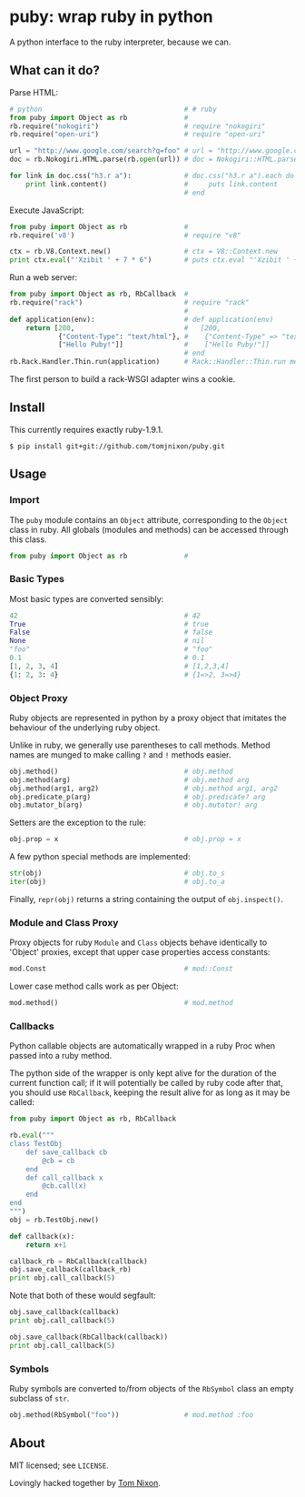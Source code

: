 puby: wrap ruby in python
=========================

A python interface to the ruby interpreter, because we can.

What can it do?
---------------

Parse HTML:
```python
# python                                   # # ruby
from puby import Object as rb              # 
rb.require("nokogiri")                     # require "nokogiri"
rb.require("open-uri")                     # require "open-uri"

url = "http://www.google.com/search?q=foo" # url = "http://www.google.com/search?q=foo"
doc = rb.Nokogiri.HTML.parse(rb.open(url)) # doc = Nokogiri::HTML.parse(open(url))

for link in doc.css("h3.r a"):             # doc.css("h3.r a").each do |link|
    print link.content()                   #     puts link.content
                                           # end
```

Execute JavaScript:
```python
from puby import Object as rb              # 
rb.require('v8')                           # require "v8"

ctx = rb.V8.Context.new()                  # ctx = V8::Context.new
print ctx.eval("'Xzibit ' + 7 * 6")        # puts ctx.eval "'Xzibit ' + 7 * 6"
```

Run a web server:
```python
from puby import Object as rb, RbCallback  # 
rb.require("rack")                         # require "rack"
                                           # 
def application(env):                      # def application(env)
    return [200,                           #   [200,
            {"Content-Type": "text/html"}, #    {"Content-Type" => "text/html"},
            ["Hello Puby!"]]               #    ["Hello Puby!"]]
                                           # end
rb.Rack.Handler.Thin.run(application)      # Rack::Handler::Thin.run method(:application)
```

The first person to build a rack-WSGI adapter wins a cookie.

Install
-------

This currently requires exactly ruby-1.9.1.

```
$ pip install git+git://github.com/tomjnixon/puby.git
```

Usage
-----

### Import

The `puby` module contains an `Object` attribute, corresponding to the `Object`
class in ruby. All globals (modules and methods) can be accessed through this
class.

```python
from puby import Object as rb              # 
```

### Basic Types

Most basic types are converted sensibly:

```python
42                                         # 42
True                                       # true
False                                      # false
None                                       # nil
"foo"                                      # "foo"
0.1                                        # 0.1
[1, 2, 3, 4]                               # [1,2,3,4]
{1: 2, 3: 4}                               # {1=>2, 3=>4}
```

### Object Proxy

Ruby objects are represented in python by a proxy object that imitates the
behaviour of the underlying ruby object.

Unlike in ruby, we generally use parentheses to call methods. Method names are
munged to make calling `?` and `!` methods easier.

```python
obj.method()                               # obj.method
obj.method(arg)                            # obj.method arg
obj.method(arg1, arg2)                     # obj.method arg1, arg2
obj.predicate_p(arg)                       # obj.predicate? arg
obj.mutator_b(arg)                         # obj.mutator! arg
```

Setters are the exception to the rule:

```python
obj.prop = x                               # obj.prop = x
```

A few python special methods are implemented:

```python
str(obj)                                   # obj.to_s
iter(obj)                                  # obj.to_a
```

Finally, `repr(obj)` returns a string containing the output of `obj.inspect()`.

### Module and Class Proxy

Proxy objects for ruby `Module` and `Class` objects behave identically to
'Object' proxies, except that upper case properties access constants:

```python
mod.Const                                  # mod::Const
```

Lower case method calls work as per Object:

```python
mod.method()                               # mod.method
```

### Callbacks

Python callable objects are automatically wrapped in a ruby Proc when passed
into a ruby method.

The python side of the wrapper is only kept alive for the duration of the
current function call; if it will potentially be called by ruby code after
that, you should use `RbCallback`, keeping the result alive for as long as it
may be called:

```python
from puby import Object as rb, RbCallback

rb.eval("""
class TestObj
    def save_callback cb
        @cb = cb
    end
    def call_callback x
        @cb.call(x)
    end
end
""")
obj = rb.TestObj.new()

def callback(x):
    return x+1

callback_rb = RbCallback(callback)
obj.save_callback(callback_rb)
print obj.call_callback(5)
```

Note that both of these would segfault:
```python
obj.save_callback(callback)
print obj.call_callback(5)
```
```python
obj.save_callback(RbCallback(callback))
print obj.call_callback(5)
```

### Symbols

Ruby symbols are converted to/from objects of the `RbSymbol` class an empty
subclass of `str`.

```python
obj.method(RbSymbol("foo"))                # mod.method :foo
```

About
-----

MIT licensed; see `LICENSE`.

Lovingly hacked together by [Tom Nixon](https://github.com/tomjnixon).

